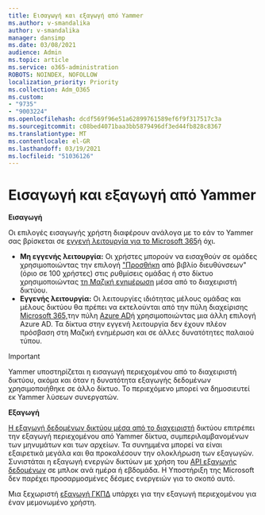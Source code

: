 ```yaml
---
title: Εισαγωγή και εξαγωγή από Yammer
ms.author: v-smandalika
author: v-smandalika
manager: dansimp
ms.date: 03/08/2021
audience: Admin
ms.topic: article
ms.service: o365-administration
ROBOTS: NOINDEX, NOFOLLOW
localization_priority: Priority
ms.collection: Adm_O365
ms.custom:
- "9735"
- "9003224"
ms.openlocfilehash: dcdf569f96e51a62899761589ef6f9f317517c3a
ms.sourcegitcommit: c08bed4071baa3bb5879496df3ed44fb828c8367
ms.translationtype: MT
ms.contentlocale: el-GR
ms.lasthandoff: 03/19/2021
ms.locfileid: "51036126"
---
```

# <a name="import-and-export-from-yammer"></a>Εισαγωγή και εξαγωγή από Yammer

**Εισαγωγή**

Οι επιλογές εισαγωγής χρήστη διαφέρουν ανάλογα με το εάν το Yammer σας βρίσκεται σε [εγγενή λειτουργία για το Microsoft 365](https://docs.microsoft.com/yammer/configure-your-yammer-network/overview-native-mode)ή όχι.

- **Μη εγγενής λειτουργία:** Οι χρήστες μπορούν να εισαχθούν σε ομάδες χρησιμοποιώντας την επιλογή ["Προσθήκη](https://support.microsoft.com/office/manage-yammer-community-members-75253554-d0f3-4148-b835-e6a9a8a0c294) από βιβλίο διευθύνσεων" (όριο σε 100 χρήστες) στις ρυθμίσεις ομάδας ή στο δίκτυο χρησιμοποιώντας [τη Μαζική ενημέρωση](https://docs.microsoft.com/yammer/manage-yammer-users/add-block-or-remove-users) μέσα από το διαχειριστή δικτύου.
- **Εγγενής λειτουργία:** Οι λειτουργίες ιδιότητας μέλους ομάδας και μέλους δικτύου θα πρέπει να εκτελούνται από την πύλη διαχείρισης [Microsoft 365,](https://docs.microsoft.com/microsoft-365/admin/add-users)την πύλη [Azure AD](https://docs.microsoft.com/azure/active-directory/fundamentals/add-users-azure-active-directory)ή χρησιμοποιώντας μια άλλη επιλογή Azure AD. Τα δίκτυα στην εγγενή λειτουργία δεν έχουν πλέον πρόσβαση στη Μαζική ενημέρωση και σε άλλες δυνατότητες παλαιού τύπου.

> [!IMPORTANT]
> Yammer υποστηρίζεται η εισαγωγή περιεχομένου από το διαχειριστή δικτύου, ακόμα και όταν η δυνατότητα εξαγωγής δεδομένων χρησιμοποιήθηκε σε άλλο δίκτυο. Το περιεχόμενο μπορεί να δημοσιευτεί εκ Yammer λύσεων συνεργατών.

**Εξαγωγή**

[Η εξαγωγή δεδομένων δικτύου μέσα από το διαχειριστή](https://docs.microsoft.com/yammer/manage-security-and-compliance/export-yammer-enterprise-data) δικτύου επιτρέπει την εξαγωγή περιεχομένου από Yammer δίκτυα, συμπεριλαμβανομένων των μηνυμάτων και των αρχείων. Τα συνημμένα μπορεί να είναι εξαιρετικά μεγάλα και θα προκαλέσουν την ολοκλήρωση των εξαγωγών. Συνιστάται η εξαγωγή ενεργών δικτύων με χρήση του [API εξαγωγής δεδομένων](https://developer.yammer.com/docs/data-export-api) σε μπλοκ ανά ημέρα ή εβδομάδα. Η Υποστήριξη της Microsoft δεν παρέχει προσαρμοσμένες δέσμες ενεργειών για το σκοπό αυτό.

Μια ξεχωριστή [εξαγωγή ΓΚΠΔ](https://docs.microsoft.com/yammer/manage-security-and-compliance/gdpr-requests-in-yammer-enterprise) υπάρχει για την εξαγωγή περιεχομένου για έναν μεμονωμένο χρήστη.